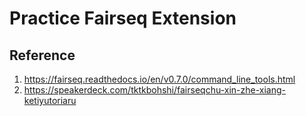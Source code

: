 # Practice Fairseq Extension

## Reference

1. <https://fairseq.readthedocs.io/en/v0.7.0/command_line_tools.html>
1. <https://speakerdeck.com/tktkbohshi/fairseqchu-xin-zhe-xiang-ketiyutoriaru>
